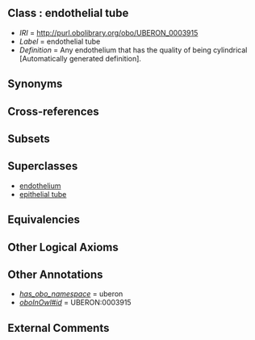 
## Class : endothelial tube

 * *IRI* = http://purl.obolibrary.org/obo/UBERON_0003915
 * *Label* = endothelial tube
 * *Definition* = Any endothelium that has the quality of being cylindrical [Automatically generated definition].

## Synonyms


## Cross-references


## Subsets


## Superclasses

 * [endothelium](../../UBERON/86/UBERON_0001986.md)
 * [epithelial tube](../../UBERON/14/UBERON_0003914.md)

## Equivalencies


## Other Logical Axioms


## Other Annotations

 * *[has_obo_namespace](../../ce/oboInOwl#hasOBONamespace.md)* = uberon
 * *[oboInOwl#id](../../id/oboInOwl#id.md)* = UBERON:0003915

## External Comments

